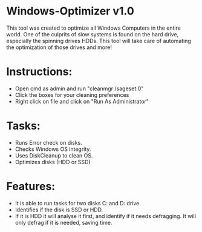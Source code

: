 # Windows-Optimizer v1.0

This tool was created to optimize all Windows Computers in the entire world. One of the culprits of slow systems is found on the hard drive, especially the spinning drives HDDs. This tool will take care of automating the optimization of those drives and more!

# Instructions:
- Open cmd as admin and run "cleanmgr /sageset:0"
- Click the boxes for your cleaning preferences
- Right click on file and click on "Run As Administrator"

# Tasks:
- Runs Error check on disks.
- Checks Windows OS integrity.
- Uses DiskCleanup to clean OS.
- Optimizes disks (HDD or SSD)

# Features:
- It is able to run tasks for two disks C: and D: drive.
- Identifies if the disk is SSD or HDD. 
- If it is HDD it will analyse it first, and identify if it needs defragging. It will only defrag if it is needed, saving time.
